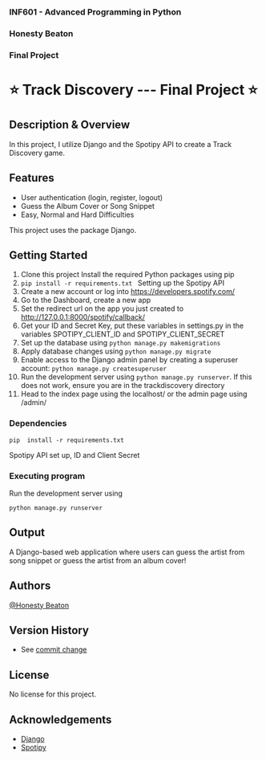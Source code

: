 ### INF601 - Advanced Programming in Python
### Honesty Beaton
### Final Project


# ⭐ Track Discovery --- Final Project ⭐

## Description & Overview
In this project, I utilize Django and the Spotipy API to create a Track Discovery game.

## Features
 * User authentication (login, register, logout) 
 * Guess the Album Cover or Song Snippet
 * Easy, Normal and Hard Difficulties


This project uses the package Django.

## Getting Started
1) Clone this project
Install the required Python packages using pip
2) ```pip install -r requirements.txt ```
Setting up the Spotipy API
3) Create a new account or log into https://developers.spotify.com/
4) Go to the Dashboard, create a new app
5) Set the redirect url on the app you just created to http://127.0.0.1:8000/spotify/callback/
6) Get your ID and Secret Key, put these variables in settings.py in the variables SPOTIPY_CLIENT_ID and
SPOTIPY_CLIENT_SECRET
7) Set up the database using ```python manage.py makemigrations```
8) Apply database changes using ```python manage.py migrate```
9) Enable access to the Django admin panel by creating a superuser account: ```python manage.py createsuperuser```
10) Run the development server using ```python manage.py runserver```. If this does not work, ensure you are in the trackdiscovery directory 
11) Head to the index page using the localhost/ or the admin page using /admin/

### Dependencies
```
pip  install -r requirements.txt

```
Spotipy API set up, ID and Client Secret

### Executing program
Run the development server using 
```
python manage.py runserver
```

## Output

A Django-based web application where users can guess the artist from song snippet or guess the artist from an album cover!

## Authors

[@Honesty Beaton](https://github.com/Honesty-Beaton)


## Version History

* See [commit change]()

## License

No license for this project.

## Acknowledgements
* [Django](https://docs.djangoproject.com/en/4.2/intro/tutorial01/)
* [Spotipy](https://pypi.org/project/spotipy/)
